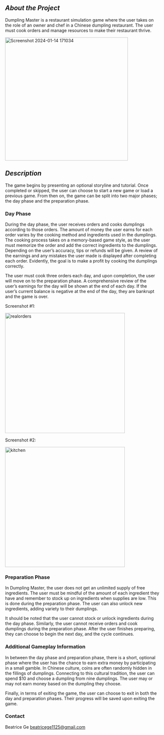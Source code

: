 ## **_About the Project_**

Dumpling Master is a restaurant simulation game where the user takes on the role of an owner and chef in a Chinese dumpling restaurant. The user must cook orders and manage resources to make their restaurant thrive. 

<img width="401" alt="Screenshot 2024-01-14 171034" src="https://github.com/beatricege1125/Dumpling_Master/assets/92649851/b9bc090f-1d0f-4180-8436-71c3726a8490">


## **_Description_**

The game begins by presenting an optional storyline and tutorial. Once completed or skipped, the user can choose to start a new game or load a previous game.  From then on, the game can be split into two major phases; the day phase and the preparation phase. 


### **Day Phase**

During the day phase, the user receives orders and cooks dumplings according to those orders. The amount of money the user earns for each order varies by the cooking method and ingredients used in the dumplings. The cooking process takes on a memory-based game style, as the user must memorize the order and add the correct ingredients to the dumplings. Depending on the user’s accuracy, tips or refunds will be given. A review of the earnings and any mistakes the user made is displayed after completing each order. Evidently, the goal is to make a profit by cooking the dumplings correctly. 

The user must cook three orders each day, and upon completion, the user will move on to the preparation phase. A comprehensive review of the user’s earnings for the day will be shown at the end of each day. If the user’s current balance is negative at the end of the day, they are bankrupt and the game is over.

Screenshot #1:

<img width="391" alt="realorders" src="https://github.com/beatricege1125/Dumpling_Master/assets/92649851/3f7d897e-cbf9-460a-8e99-1c140b7c1e44">


Screenshot #2:

<img width="391" alt="kitchen" src="https://github.com/beatricege1125/Dumpling_Master/assets/92649851/67f22659-8672-4acd-a72e-feb24ef2ad22">



### **Preparation Phase**

In Dumpling Master, the user does not get an unlimited supply of free ingredients. The user must be mindful of the amount of each ingredient they have and remember to stock up on ingredients when supplies are low. This is done during the preparation phase. The user can also unlock new ingredients, adding variety to their dumplings. 

It should be noted that the user cannot stock or unlock ingredients during the day phase. Similarly, the user cannot receive orders and cook dumplings during the preparation phase. After the user finishes preparing, they can choose to begin the next day, and the cycle continues. 


### **Additional Gameplay Information**

In between the day phase and preparation phase, there is a short, optional phase where the user has the chance to earn extra money by participating in a small gamble. In Chinese culture, coins are often randomly hidden in the fillings of dumplings. Connecting to this cultural tradition, the user can spend $10 and choose a dumpling from nine dumplings. The user may or may not earn money based on the dumpling they choose.

Finally, in terms of exiting the game, the user can choose to exit in both the day and preparation phases. Their progress will be saved upon exiting the game. 

### **Contact**
Beatrice Ge
beatricege1125@gmail.com


